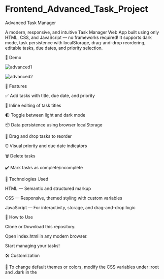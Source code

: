 # Frontend_Advanced_Task_Project

Advanced Task Manager

A modern, responsive, and intuitive Task Manager Web App built using only HTML, CSS, and JavaScript — no frameworks required!
It supports dark mode, task persistence with localStorage, drag-and-drop reordering, editable tasks, due dates, and priority selection.


📸 Demo

![advanced1](https://github.com/user-attachments/assets/df885fad-27ff-4cfe-af8f-de6657910b3c)

![advanced2](https://github.com/user-attachments/assets/c74fac05-7c2d-45f4-97eb-aa11d3a61d65)


🚀 Features

✅ Add tasks with title, due date, and priority

📝 Inline editing of task titles

🌓 Toggle between light and dark mode

📦 Data persistence using browser localStorage

🔄 Drag and drop tasks to reorder

⏰ Visual priority and due date indicators

🗑️ Delete tasks

✔️ Mark tasks as complete/incomplete

🧰 Technologies Used

HTML — Semantic and structured markup

CSS — Responsive, themed styling with custom variables

JavaScript — For interactivity, storage, and drag-and-drop logic

🧪 How to Use

Clone or Download this repository.

Open index.html in any modern browser.

Start managing your tasks!

🛠️ Customization

🎨 To change default themes or colors, modify the CSS variables under :root and .dark in the <style> section.

📁 Task data is stored in the browser's localStorage and preserved across page reloads.

👤 Author

Made with ❤️ byHana Yaregal
📧 Contact: hanayaregal21@gmail.com
